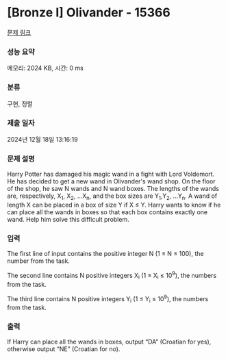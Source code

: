 # [Bronze I] Olivander - 15366 

[문제 링크](https://www.acmicpc.net/problem/15366) 

### 성능 요약

메모리: 2024 KB, 시간: 0 ms

### 분류

구현, 정렬

### 제출 일자

2024년 12월 18일 13:16:19

### 문제 설명

<p>Harry Potter has damaged his magic wand in a fight with Lord Voldemort. He has decided to get a new wand in Olivander's wand shop. On the floor of the shop, he saw N wands and N wand boxes. The lengths of the wands are, respectively, X<sub>1</sub>, X<sub>2</sub>, ...X<sub>n</sub>, and the box sizes are Y<sub>1</sub>,Y<sub>2</sub>, ...Y<sub>n</sub>. A wand of length X can be placed in a box of size Y if X ≤ Y. Harry wants to know if he can place all the wands in boxes so that each box contains exactly one wand. Help him solve this difficult problem.</p>

### 입력 

 <p>The first line of input contains the positive integer N (1 ≤ N ≤ 100), the number from the task.</p>

<p>The second line contains N positive integers X<sub>i</sub> (1 ≤ X<sub>i</sub> ≤ 10<sup>9</sup>), the numbers from the task.</p>

<p>The third line contains N positive integers Y<sub>i</sub> (1 ≤ Y<sub>i</sub> ≤ 10<sup>9</sup>), the numbers from the task.</p>

### 출력 

 <p>If Harry can place all the wands in boxes, output “DA” (Croatian for yes), otherwise output “NE” (Croatian for no).</p>

